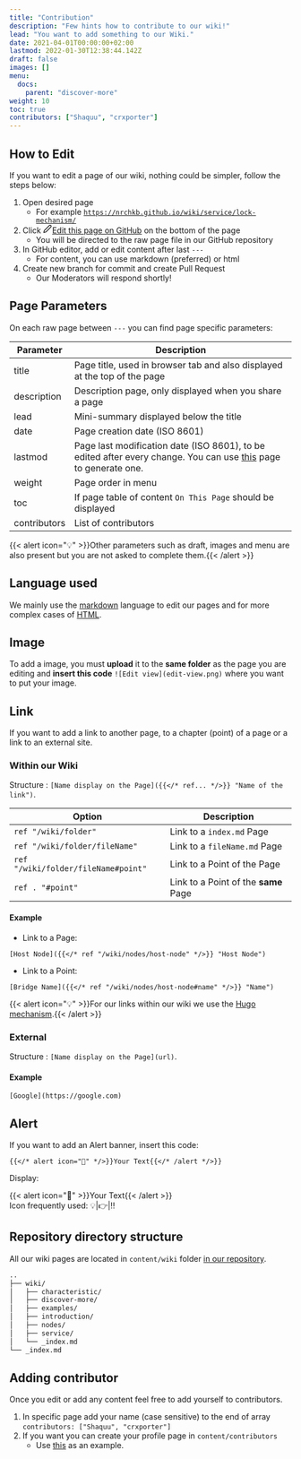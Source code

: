 ```yaml
---
title: "Contribution"
description: "Few hints how to contribute to our wiki!"
lead: "You want to add something to our Wiki."
date: 2021-04-01T00:00:00+02:00
lastmod: 2022-01-30T12:38:44.142Z
draft: false
images: []
menu:
  docs:
    parent: "discover-more"
weight: 10
toc: true
contributors: ["Shaquu", "crxporter"]
---
```


## How to Edit

If you want to edit a page of our wiki, nothing could be simpler, follow the steps below:

1. Open desired page
   * For example [`https://nrchkb.github.io/wiki/service/lock-mechanism/`](https://nrchkb.github.io/wiki/service/lock-mechanism/)
2. Click <p class="edit-page" style="display: contents;"><a href="javascript: document.body.scrollIntoView(false);"><svg xmlns="http://www.w3.org/2000/svg" width="16" height="16" viewBox="0 0 24 24" fill="none" stroke="currentColor" stroke-width="2" stroke-linecap="round" stroke-linejoin="round" class="feather feather-edit-2"><path d="M17 3a2.828 2.828 0 1 1 4 4L7.5 20.5 2 22l1.5-5.5L17 3z"></path></svg>Edit this page on GitHub</a></p> on the bottom of the page
   * You will be directed to the raw page file in our GitHub repository
3. In GitHub editor, add or edit content after last `---`
   * For content, you can use markdown (preferred) or html
4. Create new branch for commit and create Pull Request
   * Our Moderators will respond shortly!


## Page Parameters

On each raw page between `---` you can find page specific parameters:
 
| Parameter | Description |
|---|---|
| title | Page title, used in browser tab and also displayed at the top of the page |
| description | Description page, only displayed when you share a page |
| lead | Mini-summary displayed below the title |
| date | Page creation date (ISO 8601) |
| lastmod | Page last modification date (ISO 8601), to be edited after every change. You can use [this](https://www.timestamp-converter.com/) page to generate one. |
| weight | Page order in menu |
| toc | If page table of content `On This Page` should be displayed |
| contributors | List of contributors |

{{< alert icon="💡" >}}Other parameters such as draft, images and menu are also present but you are not asked to complete them.{{< /alert >}}

## Language used

We mainly use the [markdown](https://docs.github.com/en/get-started/writing-on-github/getting-started-with-writing-and-formatting-on-github/basic-writing-and-formatting-syntax) language to edit our pages and for more complex cases of [HTML](https://developer.mozilla.org/en-US/docs/Web/HTML).

## Image

To add a image, you must **upload** it to the **same folder** as the page you are editing and **insert this code** `![Edit view](edit-view.png)` where you want to put your image.

## Link

If you want to add a link to another page, to a chapter (point) of a page or a link to an external site.

### Within our Wiki

Structure : `[Name display on the Page]({{</* ref... */>}} "Name of the link")`.

| Option | Description |
|---|---|
| `ref "/wiki/folder"` | Link to a `index.md` Page |
| `ref "/wiki/folder/fileName"` | Link to a `fileName.md` Page |
| `ref "/wiki/folder/fileName#point"` | Link to a Point of the Page |
| `ref . "#point"` | Link to a Point of the **same** Page |

#### Example

- Link to a Page:

`[Host Node]({{</* ref "/wiki/nodes/host-node" */>}} "Host Node")`

- Link to a Point:

`[Bridge Name]({{</* ref "/wiki/nodes/host-node#name" */>}} "Name")`

{{< alert icon="💡" >}}For our links within our wiki we use the [Hugo mechanism](https://gohugo.io/content-management/cross-references/).{{< /alert >}}

### External

Structure : `[Name display on the Page](url)`.

#### Example

`[Google](https://google.com)`

## Alert

If you want to add an Alert banner, insert this code:

`{{</* alert icon="👋" */>}}Your Text{{</* /alert */>}}`

Display:

{{< alert icon="👋" >}}Your Text{{< /alert >}}
\
Icon frequently used: 💡|👉|‼️

## Repository directory structure

All our wiki pages are located in `content/wiki` folder [in our repository](https://github.com/NRCHKB/NRCHKB.github.io/tree/master/content/wiki).

```bash
..
├── wiki/
│   ├── characteristic/
│   ├── discover-more/
│   ├── examples/
│   ├── introduction/
│   ├── nodes/
│   ├── service/
│   └── _index.md
└── _index.md
```

## Adding contributor

Once you edit or add any content feel free to add yourself to contributors.

1. In specific page add your name (case sensitive) to the end of array `contributors: ["Shaquu", "crxporter"]`
2. If you want you can create your profile page in `content/contributors`
   * Use [this](https://github.com/NRCHKB/NRCHKB.github.io/blob/master/content/contributors/shaquu/_index.md) as an example.

